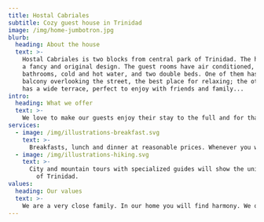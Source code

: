 ```yaml
---
title: Hostal Cabriales
subtitle: Cozy guest house in Trinidad
image: /img/home-jumbotron.jpg
blurb:
  heading: About the house
  text: >-
    Hostal Cabriales is two blocks from central park of Trinidad. The house has
    a fancy and original design. The guest rooms have air conditioned, private
    bathrooms, cold and hot water, and two double beds. One of them has a
    balcony overlooking the street, the best place for relaxing; the other one
    has a wide terrace, perfect to enjoy with friends and family...
intro:
  heading: What we offer
  text: >-
    We love to make our guests enjoy their stay to the full and for that we offer high quality service.
services:
  - image: /img/illustrations-breakfast.svg
    text: >-
      Breakfasts, lunch and dinner at reasonable prices. Whenever you wish, we will be happy to serve you.
  - image: /img/illustrations-hiking.svg
    text: >-
      City and mountain tours with specialized guides will show the uniqueness
        of Trinidad.
values:
  heading: Our values
  text: >-
    We are a very close family. In our home you will find harmony. We offer calmness, pleasure and good service.
---
```


